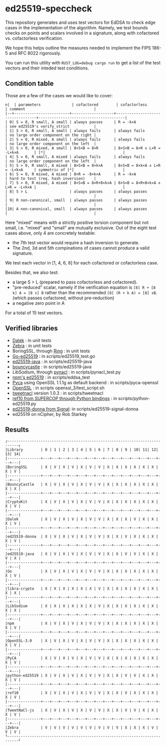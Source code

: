 # ed25519-speccheck

This repository generates and uses test vectors for EdDSA to check edge cases
in the implementation of the algorithm. Namely, we test bounds checks on points
and scalars involved in a signature, along with cofactored vs. cofactorless verification.

We hope this helps outline the measures needed to implement the FIPS 186-5 and
RFC 8022 rigorously.

You can run this utility with `RUST_LOG=debug cargo run` to get a list of the
test vectors and their inteded test conditions.

## Condition table

Those are a few of the cases we would like to cover:

```
n|  | parameters              | cofactored        | cofactorless                     | comment                               |
|--+-------------------------+-------------------+----------------------------------+---------------------------------------|
| 0| S = 0, R small, A small | always passes     | R = -k×A                         | see ed25519's verify_strict           |
| 1| S > 0, R small, A small | always fails      | always fails                     | no large order component on the right |
| 2| S = 0, R mixed, A small | always fails      | always fails                     | no large order component on the left  |
| 3| S > 0, R mixed, A small | 8×S×B = 8×R       | 8×S×B = 8×R ∧ L×R = -L×k×A       | [*]                                   |
| 4| S = 0, R small, A mixed | always fails      | always fails                     | no large order component on the left  |
| 5| S > 0, R small, A mixed | 8×S×B = 8×k×A     | 8×S×B = 8×k×A ∧ L×R = -L×k×A     | symmetric of [*]                      |
| 6| S = 0, R mixed, A mixed | 8×R = -8×k×A      | R = -k×A                         | hard to test (req. hash inversion)    |
| 7| S > 0, R mixed, A mixed | 8×S×B = 8×R+8×k×A | 8×S×B = 8×R+8×k×A ∧ L×R = -L×k×A |                                       |
| 8| S > L                   | always passes     | always passes                    |                                       |
| 9| R non-canonical, small  | always passes     | always passes                    |                                       |
|10| A non-canonical, small  | always passes     | always passes                    |                                       |
```

Here "mixed" means with a strictly positive torsion component but not small,
i.e. "mixed" and "small" are mutually exclusive. Out of the eight test cases
above, only 4 are concretely testable:

-  the 7th test vector would require a hash inversion to generate.
- The 2nd, 3d and 5th compinations of cases cannot produce a valid signature.

We test each vector in [1, 4, 6, 8] for each cofactored or cofactorless case.

Besides that, we also test:

- a large S > L (prepared to pass cofactorless and cofactored).
- "pre-reduced" scalar, namely if the verification equation is
  `[8] R + [8 k] A = [8 s] B` rather than the recommended `[8] (R + k A) = [8] sB`.
  (which passes cofactored, without pre-reduction)
- a negative zero point in A

For a total of 15 test vectors.

## Verified libraries

- [Dalek](https://github.com/dalek-cryptography/ed25519-dalek) : in unit tests
- [Zebra](https://github.com/ZcashFoundation/ed25519-zebra) : in unit tests
- BoringSSL, through [Ring](https://github.com/briansmith/ring) : in unit tests
- [Go-ed25519](https://golang.org/pkg/crypto/ed25519/) : in scripts/ed25519_test.go
- [ed25519-java](https://github.com/str4d/ed25519-java) : in scripts/ed25519-java
- [bouncycastle](https://www.bouncycastle.org/) : in scripts/ed25519-java
- LibSodium, through [pynacl](https://github.com/pyca/pynacl) : in scripts/pynacl_test.py
- [npm's ed25519](https://www.npmjs.com/package/ed25519) : in scripts/eddsa_test
- [Pyca](https://cryptography.io/en/latest/) using OpenSSL 1.1.1g as default backend : in scripts/pyca-openssl
- [OpenSSL](https://github.com/openssl/openssl) : in scripts openssl_3/test_script.sh
- [tweetnacl](https://www.npmjs.com/package/tweetnacl) version 1.0.3 : in scripts/tweetnacl
- [ref10 from SUPERCOP through Python bindings](https://github.com/warner/python-ed25519) : in scripts/python-ed25519.py
- [ed25519-donna from Signal](https://github.com/signalapp/libsignal-protocol-c.git): in scripts/ed25519-signal-donna
- ed25519 on nCipher, by Rob Starkey

## Results

```
┌---------------------------------------------------------------------------┐
|Library        | 0 | 1 | 2 | 3 | 4 | 5 | 6 | 7 | 8 | 9 | 10| 11| 12| 13| 14|
|---------------+---+---+---+---+---+---+---+---+---+---+---+---+---+---+---|
|BoringSSL      | X | V | X | V | X | V | V | X | X | X | X | X | X | X | V |
|---------------+---+---+---+---+---+---+---+---+---+---+---+---+---+---+---|
|BouncyCastle   | X | V | X | V | X | V | V | X | X | X | X | X | X | X | X |
|---------------+---+---+---+---+---+---+---+---+---+---+---+---+---+---+---|
|CryptoKit      | X | V | X | V | X | V | V | X | X | X | X | X | X | X | V |
|---------------+---+---+---+---+---+---+---+---+---+---+---+---+---+---+---|
|Dalek          | X | V | X | V | X | V | V | X | X | X | V | X | X | X | V |
|---------------+---+---+---+---+---+---+---+---+---+---+---+---+---+---+---|
|ed25519-donna  | X | V | X | V | X | V | V | X | X | V | X | X | X | X | V |
|---------------+---+---+---+---+---+---+---+---+---+---+---+---+---+---+---|
|ed25519-java   | X | V | X | V | X | V | V | X | X | V | V | X | X | V | X |
|---------------+---+---+---+---+---+---+---+---+---+---+---+---+---+---+---|
|Go             | X | V | X | V | X | V | V | X | X | X | X | X | X | X | V |
|---------------+---+---+---+---+---+---+---+---+---+---+---+---+---+---+---|
|libra-crypto   | X | X | X | X | X | X | V | X | X | X | X | X | X | X | X |
|---------------+---+---+---+---+---+---+---+---+---+---+---+---+---+---+---|
|LibSodium      | X | X | X | X | X | X | V | X | X | X | X | X | X | X | X |
|---------------+---+---+---+---+---+---+---+---+---+---+---+---+---+---+---|
|npm            | X | V | X | V | X | V | V | X | X | X | X | X | X | X | V |
|---------------+---+---+---+---+---+---+---+---+---+---+---+---+---+---+---|
|OpenSSL-3.0    | X | V | X | V | X | V | V | X | X | X | X | X | X | X | V |
|---------------+---+---+---+---+---+---+---+---+---+---+---+---+---+---+---|
|PyCA           | X | V | X | V | X | V | V | X | X | X | X | X | X | X | V |
|---------------+---+---+---+---+---+---+---+---+---+---+---+---+---+---+---|
|python-ed25519 | X | V | X | V | X | V | V | X | X | V | V | X | X | X | V |
|---------------+---+---+---+---+---+---+---+---+---+---+---+---+---+---+---|
|ref10          | X | V | X | V | X | V | V | X | X | V | X | X | X | X | V |
|---------------+---+---+---+---+---+---+---+---+---+---+---+---+---+---+---|
|TweetNaCl-js   | X | V | X | V | X | V | V | X | X | V | V | X | X | X | V |
|---------------+---+---+---+---+---+---+---+---+---+---+---+---+---+---+---|
|Zebra          | V | V | V | V | V | V | V | V | V | X | X | X | V | V | V |
└---------------------------------------------------------------------------┘

```
